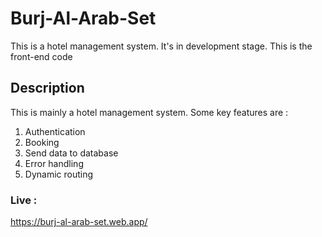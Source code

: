 # Burj-Al-Arab-Set
This is a hotel management system. It's in development stage. This is the front-end code
## Description
This is mainly a hotel management system. Some key features are :
1. Authentication
2. Booking 
3. Send data to database
4. Error handling
5. Dynamic routing

### Live : 
https://burj-al-arab-set.web.app/
